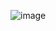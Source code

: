 ![image](https://github.com/cyoni/smart-structured-form/assets/44746539/0133d8c5-bf59-4bcb-a957-8ca7456dbd03)
